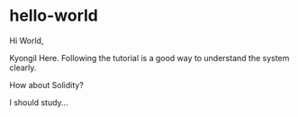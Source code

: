 # hello-world

Hi World,

Kyongil Here. Following the tutorial is a good way to understand the system clearly.

How about Solidity?

I should study...
